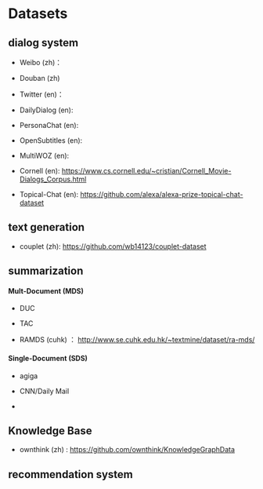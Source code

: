# Datasets

## dialog system

- Weibo (zh)：

- Douban (zh)

- Twitter (en)：

- DailyDialog (en):

- PersonaChat (en):

- OpenSubtitles (en):

- MultiWOZ (en):

- Cornell (en): https://www.cs.cornell.edu/~cristian/Cornell_Movie-Dialogs_Corpus.html

- Topical-Chat (en): https://github.com/alexa/alexa-prize-topical-chat-dataset


## text generation

- couplet (zh): https://github.com/wb14123/couplet-dataset

## summarization

#### Mult-Document (MDS)

- DUC

- TAC

- RAMDS (cuhk) ： http://www.se.cuhk.edu.hk/~textmine/dataset/ra-mds/

#### Single-Document (SDS)

- agiga

- CNN/Daily Mail

- 

## Knowledge Base

- ownthink (zh) : https://github.com/ownthink/KnowledgeGraphData

## recommendation system
